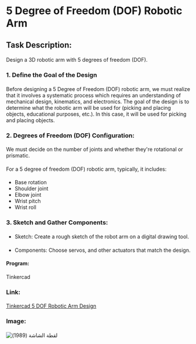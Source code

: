 # 5 Degree of Freedom (DOF) Robotic Arm
####
## Task Description: 
#### 
Design a 3D robotic arm with 5 degrees of freedom (DOF).
#### 
### 1. Define the Goal of the Design
####
Before designing a 5 Degree of Freedom (DOF) robotic arm, we must realize that it involves a systematic process which requires an understanding of mechanical design, kinematics, and electronics. The goal of the design is to determine what the robotic arm will be used for (picking and placing objects, educational purposes, etc.). In this case, it will be used for picking and placing objects.
#### 
### 2. Degrees of Freedom (DOF) Configuration:
####
We must decide on the number of joints and whether they're rotational or prismatic. 
####
For a 5 degree of freedom (DOF) robotic arm, typically, it includes:
#### 
- Base rotation
- Shoulder joint
- Elbow joint
- Wrist pitch
- Wrist roll
#### 
### 3. Sketch and Gather Components:
#### 
- Sketch: Create a rough sketch of the robot arm on a digital drawing tool.
####
- Components: Choose servos, and other actuators that match the design.
####
#### Program:
#### 
Tinkercad
#### 
### Link:
#### 
[Tinkercad 5 DOF Robotic Arm Design](https://www.tinkercad.com/things/beyQ8EDCScX-copy-of-5-dof-robotic-arm)
#### 
### Image:
#### 
![‏‏لقطة الشاشة (1989)](https://github.com/user-attachments/assets/cc470b88-46ba-4bd2-ac21-57f4bfe032fe)
